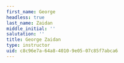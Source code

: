 ```yaml
---
first_name: George
headless: true
last_name: Zaidan
middle_initial: ''
salutation: ''
title: George Zaidan
type: instructor
uid: c8c96e7a-64a8-4010-9e05-07c85f7abca6
---
```

